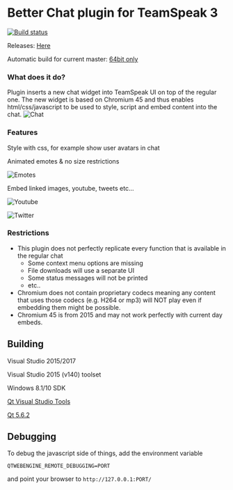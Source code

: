 # Better Chat plugin for TeamSpeak 3
[![Build status](https://ci.appveyor.com/api/projects/status/5x17tael0j88eeuh?svg=true)](https://ci.appveyor.com/project/Luch00/lxbtsc)

Releases: [Here](https://github.com/Luch00/LxBTSC/releases)

Automatic build for current master: [64bit only](https://ci.appveyor.com/api/projects/Luch00/lxbtsc/artifacts/BetterChat.ts3_plugin?branch=master&job=Environment%3A+GENERATOR%3DVisual+Studio+2015+Win64%2C+QTDIR%3DC%3A%5CQt%5C5.6%5Cmsvc2015_64%2C+PLATFORM%3Dx64)

### What does it do?
Plugin inserts a new chat widget into TeamSpeak UI on top of the regular one. The new widget is based on Chromium 45 and thus enables html/css/javascript to be used to style, script and embed content into the chat.
![Chat](https://i.imgur.com/FCuXJcS.gif)


### Features
Style with css, for example show user avatars in chat

Animated emotes & no size restrictions

![Emotes](https://i.imgur.com/8SvvDdR.gif)

Embed linked images, youtube, tweets etc...

![Youtube](https://i.imgur.com/RDW9ovv.png)

![Twitter](https://i.imgur.com/rAaTNXc.png)


### Restrictions
* This plugin does not perfectly replicate every function that is available in the regular chat
  * Some context menu options are missing
  * File downloads will use a separate UI
  * Some status messages will not be printed
  * etc..
* Chromium does not contain proprietary codecs meaning any content that uses those codecs (e.g. H264 or mp3) will NOT play even if embedding them might be possible.
* Chromium 45 is from 2015 and may not work perfectly with current day embeds.


## Building
Visual Studio 2015/2017

Visual Studio 2015 (v140) toolset

Windows 8.1/10 SDK

[Qt Visual Studio Tools](https://marketplace.visualstudio.com/items?itemName=TheQtCompany.QtVisualStudioTools-19123)

[Qt 5.6.2](https://download.qt.io/official_releases/qt/5.6/5.6.2/)


## Debugging
To debug the javascript side of things, add the environment variable

`QTWEBENGINE_REMOTE_DEBUGGING=PORT`

and point your browser to `http://127.0.0.1:PORT/`
